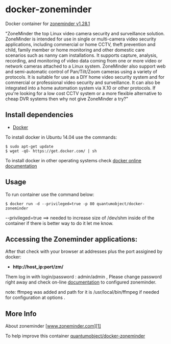 # docker-zoneminder

Docker container for [zoneminder v1.28.1][3]

"ZoneMinder the top Linux video camera security and surveillance solution. ZoneMinder is intended for use in single or multi-camera video security applications, including commercial or home CCTV, theft prevention and child, family member or home monitoring and other domestic care scenarios such as nanny cam installations. It supports capture, analysis, recording, and monitoring of video data coming from one or more video or network cameras attached to a Linux system. ZoneMinder also support web and semi-automatic control of Pan/Tilt/Zoom cameras using a variety of protocols. It is suitable for use as a DIY home video security system and for commercial or professional video security and surveillance. It can also be integrated into a home automation system via X.10 or other protocols. If you're looking for a low cost CCTV system or a more flexible alternative to cheap DVR systems then why not give ZoneMinder a try?"

## Install dependencies

  - [Docker][2]

To install docker in Ubuntu 14.04 use the commands:

    $ sudo apt-get update
    $ wget -qO- https://get.docker.com/ | sh

 To install docker in other operating systems check [docker online documentation][4]

## Usage

To run container use the command below:

    $ docker run -d --privileged=true -p 80 quantumobject/docker-zoneminder

--privileged=true  ==> needed to increase size of /dev/shm  inside of the container if there is better way to do it let me know.

## Accessing the Zoneminder applications:

After that check with your browser at addresses plus the port assigined by docker:

  - **http://host_ip:port/zm/**

Them log in with login/password : admin/admin , Please change password right away and check on-line [documentation][6] to configured zoneminder.

note: ffmpeg was added and path for it is /usr/local/bin/ffmpeg  if needed for configuration at options .

## More Info

About zoneminder [www.zoneminder.com][1]

To help improve this container [quantumobject/docker-zoneminder][5]

[1]:http://www.zoneminder.com/
[2]:https://www.docker.com
[3]:http://www.zoneminder.com/downloads
[4]:http://docs.docker.com
[5]:https://github.com/QuantumObject/docker-zoneminder
[6]:http://www.zoneminder.com/wiki/index.php/Documentation
